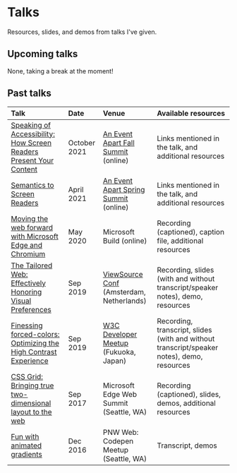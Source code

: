 # Talks

Resources, slides, and demos from talks I've given.

## Upcoming talks

None, taking a break at the moment!


## Past talks

| Talk              | Date  | Venue           | Available resources |
| :---------------- | :-----| :---------------| :------------------ |
| [Speaking of Accessibility: How Screen Readers Present Your Content](2021/aea-fall/) | October 2021 | [An Event Apart Fall Summit](https://aneventapart.com/event/fall-summit-2021) (online) | Links mentioned in the talk, and additional resources |
| [Semantics to Screen Readers](2021/aea/) | April 2021 | [An Event Apart Spring Summit](https://aneventapart.com/event/spring-summit-2021) (online) | Links mentioned in the talk, and additional resources |
| [Moving the web forward with Microsoft Edge and Chromium](2020/build/) | May 2020 | Microsoft Build (online) | Recording (captioned), caption file, additional resources |
| [The Tailored Web: Effectively Honoring Visual Preferences](2019/color-contrast-view-source/) | Sep 2019 | [ViewSource Conf](https://2019.viewsourceconf.org/#schedule) (Amsterdam, Netherlands) | Recording, slides (with and without transcript/speaker notes), demo, resources |
| [Finessing forced-colors: Optimizing the High Contrast Experience](2019/tpac-hc/) | Sep 2019 | [W3C Developer Meetup](https://www.w3.org/2019/09/Meetup/speaker-melanie.html) (Fukuoka, Japan) | Recording, transcript, slides (with and without transcript/speaker notes), demo, resources |
| [CSS Grid: Bringing true two-dimensional layout to the web](2017/grid-web-summit/) | Sep 2017 | Microsoft Edge Web Summit (Seattle, WA) | Recording (captioned), slides, demos, additional resources |
| [Fun with animated gradients](https://melanie-richards.com/blog/animating-gradients/) | Dec 2016 | PNW Web: Codepen Meetup (Seattle, WA) | Transcript, demos |
